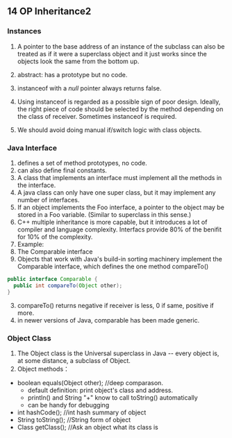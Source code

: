 ## 14 OP Inheritance2

### Instances 

1. A pointer to the base address of an instance of the subclass can also be treated as if it were a superclass object and it just works since the objects look the same from the bottom up.

2. abstract: has a prototype but no code.

3. instanceof with a *null* pointer always returns false.
  1. Using instanceof is regarded as a possible sign of poor design. Ideally, the right piece of code should be selected by the method depending on the class of receiver. Sometimes instanceof is required.
  2. We should avoid doing manual if/switch logic with class objects.

### Java Interface

1. defines a set of method prototypes, no code.
2. can also define final constants.
3. A class that implements an interface must implement all the methods in the interface.
4. A java class can only have one super class, but it may implement any number of interfaces.
5. If an object implements the Foo interface, a pointer to the object may be stored in a Foo variable. (Similar to superclass in this sense.)
6. C++ multiple inheritance is more capable, but it introduces a lot of compiler and language complexity. Interfacs provide 80% of the benifit for 10% of the complexity.
7. Example:
  1. The Comparable interface
  2. Objects that work with Java's build-in sorting machinery implement the Comparable interface, which defines the one method compareTo()
  
```java
public interface Comparable {
  public int compareTo(Object other);
}
```
  
  3. compareTo() returns negative if receiver is less, 0 if same, positive if more.
  4. in newer versions of Java, comparable has been made generic.

### Object Class
1. The Object class is the Universal superclass in Java -- every object is, at some distance, a subclass of Object.
2. Object methods：
  - boolean equals(Object other); //deep comparason.
    * default definition: print object's class and address.
    * println() and String "+" know to call toString() automatically
    * can be handy for debugging
  - int hashCode(); //int hash summary of object 
  - String toString(); //String form of object
  - Class getClass(); //Ask an object what its class is


